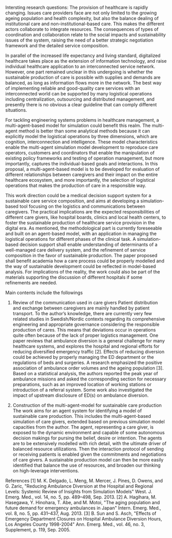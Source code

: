 Intersting research questions:
The provision of healthcare is rapidly changing. Issues care providers face are not only limited to the growing ageing population and health complexity, but also the balance dealing of institutional care and non-institutional-based care. This makes the different actors collaborate to integrate resources. The consequences of types of coordination and collaboration relate to the social impacts and sustainability issues of the system, raising the need of a better strategic negotiation framework and the detailed service composition.

In parallel of the increased life expectancy and living standard, digitalized healthcare takes place as the extension of information technology, and raise individual healthcare application to an interconnected service network. However, one part remained unclear in this undergoing is whether the sustainable production of care is possible with supplies and demands are balanced, as long as information flows more in the network. The best way of implementing reliable and good-quality care services with an interconnected world can be supported by many logistical operations including centralization, outsourcing and distributed management, and presently there is no obvious a clear guideline that can comply different situations. 

For tackling engineering systems problems in healthcare management, a multi-agent-based model for simulation could benefit this realm. The multi-agent method is better than some analytical methods because it can explicitly model the logistical operations by three dimensions, which are cognition, interconnection and intelligence. These model characteristics enable the multi-agent simulation model development to reproduce care operators, customers and coordinators that enable the manipulation of existing policy frameworks and testing of operation management, but more importantly, captures the individual-based goals and interactions. In this proposal, a multi-agent-based model is to be developed for evaluation of different relationships between caregivers and their impact on the entire healthcare ecosystem, and more importantly, the selection of logistical operations that makes the production of care in a responsible way.

This work direction could be a medical decision support system for a sustainable care service composition, and aims at developing a simulation-based tool focusing on the logistics and communications between caregivers. The practical implications are the expected responsibilities of different care givers, like hospital boards, clinics and local health centers, to foster the sustainable production of healthcare service provision in the digital era. As mentioned, the methodological part is currently foreseeable and built on an agent-based model, with an application in managing the logistical operations for different phases of the clinical task. A simulation-based decision support shall enable understanding of determinants of a well-managed care delivery system, and the refinement of service composition in the favor of sustainable production. The paper proposed shall benefit academia how a care process could be properly modelled and the way of sustainable development could be reflected in model-based analysis. For implications of the reality, the work could also be part of the materials supporting the discussion of different hospitals if some refinements are needed.

Main contents include the followings 
1. Review of the communication used in care givers
Patient distribution and exchange between caregivers are mainly handled by patient transport. To the author’s knowledge, there are currently very few related studies in Swedish/Nordic contexts regarding its comprehensive engineering and appropriate governance considering the responsible production of cares. This means that deviations occur in operations quite often because of the lack of proper logistics management. One paper reviews that  ambulance diversion is a general challenge for many healthcare systems, and explores the hospital and regional efforts for reducing diversified emergency traffic [2]. Effects of reducing diversion could be achieved by properly managing the ED department or the regulations of beds and surgeries. A research emphasized the positive association of ambulance order volumes and the ageing population [3]. Based on a statistical analysis, the authors reported the peak year of ambulance missions and asked the corresponding section for necessary preparations, such as an improved location of working stations or introduction of a referral system. Some work also investigated the impact of upstream disclosure of ED(s) on ambulance diversion. 

2. Construction of the multi-agent-model for sustainable care production
The work aims for an agent system for identifying a model of sustainable care production. This includes the multi-agent-based simulation of care givers, extended based on previous simulation model capacities from the author. The agent, representing a care giver, is exposed to the dynamic environment and capable of some autonomous decision makings for pursing the belief, desire or intention. The agents are to be extensively modelled with rich detail, with the ultimate driver of balanced resource utilizations. Then the interaction protocol of sending or receiving patients is enabled given the commitments and negotiations of care givers. A sustainable production model can then be more easily identified that balance the use of resources, and broaden our thinking on high-leverage interventions.

References
[1]	M. K. Delgado, L. Meng, M. Mercer, J. Pines, D. Owens, and G. Zaric, "Reducing Ambulance Diversion at the Hospital and Regional Levels: Systemic Review of Insights from Simulation Models" West. J. Emerg. Med., vol. 14, no. 5, pp. 489–498, Sep. 2013.
[2]	A. Hagihara, M. Hasegawa, Y. Hinohara, T. Abe, and M. Motoi, "The aging population and future demand for emergency ambulances in Japan" Intern. Emerg. Med., vol. 8, no. 5, pp. 431–437, Aug. 2013.
[3]	B. Sun and S. Asch, "Effects of Emergency Department Closures on Hospital Ambulance Diversion Hours, Los Angeles County 1998-2004" Ann. Emerg. Med., vol. 46, no. 3, Supplement, p. 119, Sep. 2005.


